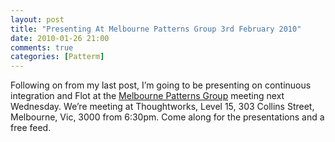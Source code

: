 ```yaml
---
layout: post
title: "Presenting At Melbourne Patterns Group 3rd February 2010"
date: 2010-01-26 21:00
comments: true
categories: [Patterm] 
---
```


Following on from my last post, I’m going to be presenting on continuous integration and Flot at the [Melbourne Patterns Group](http://melbournepatterns.org/) meeting next Wednesday. We’re meeting at Thoughtworks, Level 15, 303 Collins Street, Melbourne, Vic, 3000 from 6:30pm. Come along for the presentations and a free feed.
